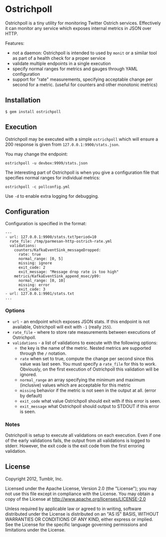# Ostrichpoll

Ostrichpoll is a tiny utility for monitoring Twitter Ostrich services.
Effectively it can monitor any service which exposes internal metrics in JSON
over HTTP.

Features:

* not a daemon: Ostrichpoll is intended to used by `monit` or a similar tool
  as part of a health check for a proper service
* validate multiple endpoints in a single execution
* specify normal ranges for metrics and gauges through YAML configuration
* support for "rate" measurements, specifying acceptable change per second for
  a metric. (useful for counters and other monotonic metrics)


## Installation

    $ gem install ostrichpoll

## Execution

Ostrichpoll may be executed with a simple `ostrichpoll` which will ensure a 200 response
is given from `127.0.0.1:9900/stats.json`.

You may change the endpoint:

    ostrichpoll -u devbox:9999/stats.json

The interesting part of Ostrichpoll is when you give a configuration file
that specifies normal ranges for individual metrics:

    ostrichpoll -c pollconfig.yml

Use `-d` to enable extra logging for debugging.

## Configuration

Configuration is specified in the format:

    ---
    - url: 127.0.0.1:9900/stats.txt?period=10
      rate_file: /tmp/parmesan-http-ostrich-rate.yml
      validations:
        counters/KafkaEventSink_messageDropped:
          rate: true
          normal_range: [0, 5]
          missing: ignore
          exit_code: 2
          exit_message: "Message drop rate is too high"
        metrics/KafkaEventSink_append_msec/p99:
          normal_range: [0, 10]
          missing: error
          exit_code: 3
    - url: 127.0.0.1:9901/stats.txt
    ...

### Options

* `url` - an endpoint which exposes JSON stats. If this endpoint is not available, Ostrichpoll will exit with `-1` (really `255`).
* `rate_file` - where to store rate measurements between executions of Ostrichpoll.
* `validations` - a list of validations to execute with the following options:
    * the key is the name of the metric. Nested metrics are supported through the `/` notation.
    * `rate` when set to true, compute the change per second since this value was last seen. You must specify a `rate_file` for this to work. Obviously, on the first execution of Ostrichpoll this validation will be ignored.
    * `normal_range` an array specifying the minimum and maximum (inclusive) values which are acceptable for this metric
    * `missing` behavior if the metric is not seen in the output at all. (error by default)
    * `exit_code` what value Ostrichpoll should exit with if this error is seen.
    * `exit_message` what Ostrichpoll should output to STDOUT if this error is seen.
    
### Notes
Ostrichpoll is setup to execute all validations on each execution. Even if one of the early validations fails, the output from all validations is logged to stderr. However, the exit code is the exit code from the first erroring validation.


## License

Copyright 2012, Tumblr, Inc.

Licensed under the Apache License, Version 2.0 (the "License");
you may not use this file except in compliance with the License.
You may obtain a copy of the License at http://www.apache.org/licenses/LICENSE-2.0

Unless required by applicable law or agreed to in writing, software
distributed under the License is distributed on an "AS IS" BASIS,
WITHOUT WARRANTIES OR CONDITIONS OF ANY KIND, either express or implied.
See the License for the specific language governing permissions and
limitations under the License.
